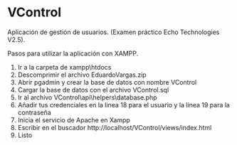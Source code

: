 # VControl
Aplicación de gestión de usuarios. (Examen práctico Echo Technologies V2.5).

Pasos para utilizar la aplicación con XAMPP.
1. Ir a la carpeta de xampp\htdocs
2. Descomprimir el archivo EduardoVargas.zip
3. Abrir pgadmin y crear la base de datos con nombre VControl
4. Cargar la base de datos con el archivo VControl.sql
5. Ir al archivo VControl\api\helpers\database.php
6. Añadir tus credenciales en la linea 18 para el usuario y la linea 19 para la contraseña
7. Inicia el servicio de Apache en Xampp
8. Escribir en el buscador http://localhost/VControl/views/index.html
9. Listo
